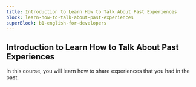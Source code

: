 ```yaml
---
title: Introduction to Learn How to Talk About Past Experiences
block: learn-how-to-talk-about-past-experiences
superBlock: b1-english-for-developers
---
```


## Introduction to Learn How to Talk About Past Experiences

In this course, you will learn how to share experiences that you had in the past.
